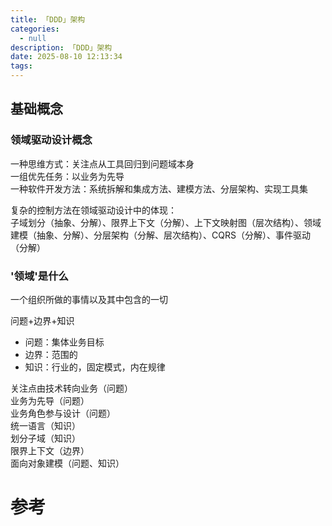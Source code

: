 ```yaml
---
title: 「DDD」架构
categories:
  - null
description: 「DDD」架构
date: 2025-08-10 12:13:34
tags:
---
```


## 基础概念

### 领域驱动设计概念

一种思维方式：关注点从工具回归到问题域本身  
一组优先任务：以业务为先导  
一种软件开发方法：系统拆解和集成方法、建模方法、分层架构、实现工具集  

复杂的控制方法在领域驱动设计中的体现：  
子域划分（抽象、分解）、限界上下文（分解）、上下文映射图（层次结构）、领域建模（抽象、分解）、分层架构（分解、层次结构）、CQRS（分解）、事件驱动（分解）  

### '领域'是什么

一个组织所做的事情以及其中包含的一切

问题+边界+知识
- 问题：集体业务目标
- 边界：范围的
- 知识：行业的，固定模式，内在规律

关注点由技术转向业务（问题）  
业务为先导（问题）  
业务角色参与设计（问题）  
统一语言（知识）  
划分子域（知识）  
限界上下文（边界）  
面向对象建模（问题、知识）  

# 参考

